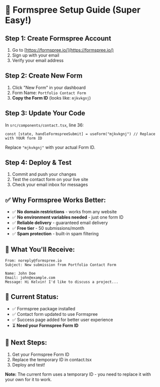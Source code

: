 # 🚀 Formspree Setup Guide (Super Easy!)

## Step 1: Create Formspree Account
1. Go to [https://formspree.io/](https://formspree.io/)
2. Sign up with your email
3. Verify your email address

## Step 2: Create New Form
1. Click "New Form" in your dashboard
2. Form Name: `Portfolio Contact Form`
3. **Copy the Form ID** (looks like: `mjkvkgnj`)

## Step 3: Update Your Code
In `src/components/contact.tsx`, line 36:
```tsx
const [state, handleFormspreeSubmit] = useForm("mjkvkgnj") // Replace with YOUR form ID
```

Replace `"mjkvkgnj"` with your actual Form ID.

## Step 4: Deploy & Test
1. Commit and push your changes
2. Test the contact form on your live site
3. Check your email inbox for messages

## ✅ Why Formspree Works Better:
- ✅ **No domain restrictions** - works from any website
- ✅ **No environment variables needed** - just one form ID
- ✅ **Reliable delivery** - guaranteed email delivery
- ✅ **Free tier** - 50 submissions/month
- ✅ **Spam protection** - built-in spam filtering

## 📧 What You'll Receive:
```
From: noreply@formspree.io
Subject: New submission from Portfolio Contact Form

Name: John Doe
Email: john@example.com
Message: Hi Kelvin! I'd like to discuss a project...
```

## 🔧 Current Status:
- ✅ Formspree package installed
- ✅ Contact form updated to use Formspree
- ✅ Success page added for better user experience
- ⏳ **Need your Formspree Form ID**

## 📝 Next Steps:
1. Get your Formspree Form ID
2. Replace the temporary ID in contact.tsx
3. Deploy and test!

**Note:** The current form uses a temporary ID - you need to replace it with your own for it to work.